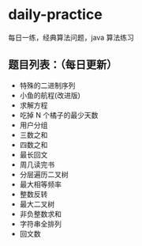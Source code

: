 # daily-practice

每日一练，经典算法问题，java 算法练习

## 题目列表：（每日更新）

- 特殊的二进制序列
- 小鱼的航程(改进版)
- 求解方程
- 吃掉 N 个橘子的最少天数
- 用户分组
- 三数之和
- 四数之和
- 最长回文
- 周几读完书
- 分层遍历二叉树
- 最大相等频率
- 整数反转
- 最大二叉树
- 非负整数求和
- 字符串全排列
- 回文数
